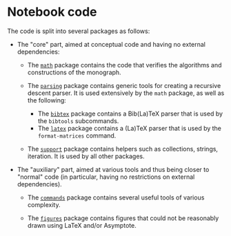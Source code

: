 # Notebook code

The code is split into several packages as follows:

* The "core" part, aimed at conceptual code and having no external dependencies:

  * The [`math`](./math) package contains the code that verifies the algorithms and constructions of the monograph.

  * The [`parsing`](./parsing) package contains generic tools for creating a recursive descent parser. It is used extensively by the `math` package, as well as the following:
    * The [`bibtex`](./bibtex) package contains a Bib(La)TeX parser that is used by the `bibtools` subcommands.
    * The [`latex`](./latex) package contains a (La)TeX parser that is used by the `format-matrices` command.

  * The [`support`](./support) package contains helpers such as collections, strings, iteration. It is used by all other packages.

* The "auxiliary" part, aimed at various tools and thus being closer to "normal" code (in particular, having no restrictions on external dependencies).

  * The [`commands`](./commands) package contains several useful tools of various complexity.

  * The [`figures`](./figures) package contains figures that could not be reasonably drawn using LaTeX and/or Asymptote.
